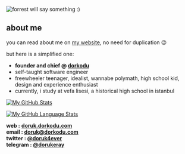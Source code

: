 ![forrest will say something :)](forrest-will-say-something.gif)

## about me
you can read about me on [my website](https://doruk.dorkodu.com), no need for duplication 😉

but here is a simplified one:

- **founder and chief @ [dorkodu](https://github.com/dorkodu)**
- self-taught software engineer
- freewheeler teenager, idealist, wannabe polymath, high school kid, design and experience enthusiast
- currently, i study at vefa lisesi, a historical high school in istanbul

[![My GitHub Stats](https://github-readme-stats.vercel.app/api/?username=dorukeray&count_private=true&theme=vue&showicons=true)]()

[![My GitHub Language Stats](https://github-readme-stats.vercel.app/api/top-langs/?username=dorukeray&langs_count=4&theme=vue)]()


**web :** **[doruk.dorkodu.com](https://doruk.dorkodu.com)**<br>**email : [doruk@dorkodu.com](mailto:doruk@dorkodu.com)**<br>**twitter : [@doruk4ever](https://twitter.com/dorkodu)**<br>**telegram : [@dorukeray](https://t.me/dorukeray)**
